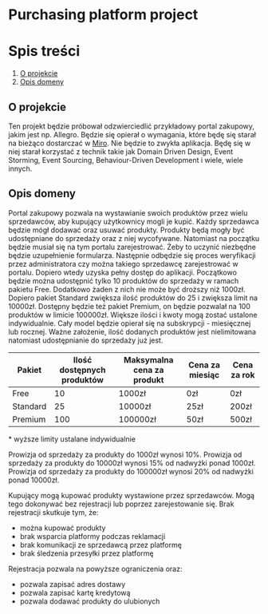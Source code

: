 # Purchasing platform project

# Spis treści

1. [O projekcie](#o-projekcie)
2. [Opis domeny](#opis-domeny)

## O projekcie

Ten projekt będzie próbował odzwierciedlić przykładowy portal zakupowy, jakim jest np. Allegro. Będzie się opierał o wymagania, które będę się starał na bieżąco dostarczać w [Miro](https://miro.com/app/board/uXjVMvVXtes=/). Nie będzie to zwykła aplikacja. Będę się w niej starał korzystać z technik takie jak Domain Driven Design, Event Storming, Event Sourcing, Behaviour-Driven Development i wiele, wiele innych.

## Opis domeny

Portal zakupowy pozwala na wystawianie swoich produktów przez wielu sprzedawców, aby kupujący użytkownicy mogli je kupić. Każdy sprzedawca będzie mógł dodawać oraz usuwać produkty. Produkty będą mogły być udostępniane do sprzedaży oraz z niej wycofywane. Natomiast na początku będzie musiał się na tym portalu zarejestrować. Żeby to uczynić niezbędne będzie uzupełnienie formularza. Następnie odbędzie się proces weryfikacji przez administratora czy można takiego sprzedawcę zarejestrować w portalu. Dopiero wtedy uzyska pełny dostęp do aplikacji. Początkowo będzie można udostępnić tylko 10 produktów do sprzedaży w ramach pakietu Free. Dodatkowo żaden z nich nie może być droższy niż 1000zł. Dopiero pakiet Standard zwiększa ilość produktów do 25 i zwiększa limit na 10000zł. Dostępny będzie też pakiet Premium, on będzie pozwalał na 100 produktów w limicie 100000zł. Większe ilości i kwoty mogą zostać ustalone indywidualnie. Cały model będzie opierał się na subskrypcji - miesięcznej lub rocznej. Ważne założenie, ilość dodanych produktów jest nielimitowana natomiast udostępnianie do sprzedaży już jest.

| Pakiet     | Ilość dostępnych produktów   | Maksymalna cena za produkt   | Cena za miesiąc   | Cena za rok   |
|------------|------------------------------|------------------------------|-------------------|---------------|
| Free       | 10                           | 1000zł                       | 0zł               | 0zł           |
| Standard   | 25                           | 10000zł                      | 25zł              | 200zł         |
| Premium    | 100                          | 100000zł                     | 50zł              | 500zł         |

\* wyższe limity ustalane indywidualnie

Prowizja od sprzedaży za produkty do 1000zł wynosi 10%.
Prowizja od sprzedaży za produkty do 10000zł wynosi 15% od nadwyżki ponad 1000zł.
Prowizja od sprzedaży za produkty do 100000zł wynosi 20% od nadwyżki ponad 10000zł.

Kupujący mogą kupować produkty wystawione przez sprzedawców. Mogą tego dokonywać bez rejestracji lub poprzez zarejestowanie się. Brak rejestracji skutkuje tym, że:
- można kupować produkty
- brak wsparcia platformy podczas reklamacji
- brak komunikacji ze sprzedawcą przez platformę
- brak śledzenia przesyłki przez platformę

Rejestracja pozwala na powyższe ograniczenia oraz:
- pozwala zapisać adres dostawy
- pozwala zapisać kartę kredytową
- pozwala dodawać produkty do ulubionych